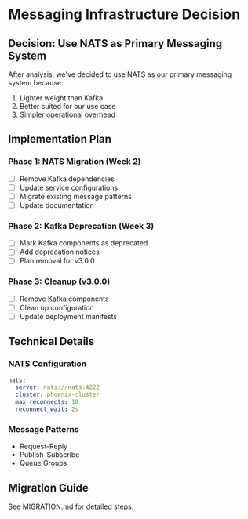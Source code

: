 # Messaging Infrastructure Decision

## Decision: Use NATS as Primary Messaging System

After analysis, we've decided to use NATS as our primary messaging system because:
1. Lighter weight than Kafka
2. Better suited for our use case
3. Simpler operational overhead

## Implementation Plan

### Phase 1: NATS Migration (Week 2)
- [ ] Remove Kafka dependencies
- [ ] Update service configurations
- [ ] Migrate existing message patterns
- [ ] Update documentation

### Phase 2: Kafka Deprecation (Week 3)
- [ ] Mark Kafka components as deprecated
- [ ] Add deprecation notices
- [ ] Plan removal for v3.0.0

### Phase 3: Cleanup (v3.0.0)
- [ ] Remove Kafka components
- [ ] Clean up configuration
- [ ] Update deployment manifests

## Technical Details

### NATS Configuration
```yaml
nats:
  server: nats://nats:4222
  cluster: phoenix-cluster
  max_reconnects: 10
  reconnect_wait: 2s
```

### Message Patterns
- Request-Reply
- Publish-Subscribe
- Queue Groups

## Migration Guide
See [MIGRATION.md](../migration/MIGRATION.md) for detailed steps. 
